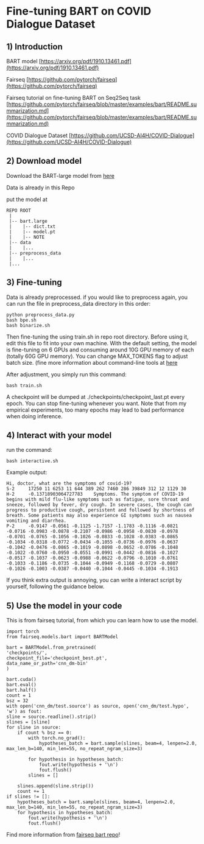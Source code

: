 # Fine-tuning BART on COVID Dialogue Dataset #

## 1) Introduction

BART model [https://arxiv.org/pdf/1910.13461.pdf](https://arxiv.org/pdf/1910.13461.pdf)

Fairseq [https://github.com/pytorch/fairseq](https://github.com/pytorch/fairseq)

Fairseq tutorial on fine-tuning BART on Seq2Seq task [https://github.com/pytorch/fairseq/blob/master/examples/bart/README.summarization.md](https://github.com/pytorch/fairseq/blob/master/examples/bart/README.summarization.md)

COVID Dialogue Dataset [https://github.com/UCSD-AI4H/COVID-Dialogue](https://github.com/UCSD-AI4H/COVID-Dialogue)

## 2) Download model

Download the BART-large model from [here](https://dl.fbaipublicfiles.com/fairseq/models/bart.large.tar.gz "here")

Data is already in this Repo

put the model at

    REPO ROOT
	 |
	 |-- bart.large
	 |	  |-- dict.txt
	 |	  |-- model.pt
	 |	  |-- NOTE
	 |-- data
	 |	  |...
	 |-- preprocess_data
	 |	  |...
	 |...

## 3) Fine-tuning

Data is already preprocessed. if you would like to preprocess again, you can run the file in preprocess_data directory in this order:

    python preprocess_data.py
	bash bpe.sh
	bash binarize.sh

Then fine-tuning the using train.sh in repo root directory. Before using it, edit this file to fit into your own machine. With the default setting, the model is fine-tuning on 6 GPUs and consuming around 10G GPU memory of each (totally 60G GPU memory). You can change MAX_TOKENS flag to adjust batch size. (fine more information about command-line tools at [here](https://fairseq.readthedocs.io/en/latest/command_line_tools.html)

After adjustment, you simply run this command:

    bash train.sh

A checkpoint will be dumped at ./checkpoints/checkpoint_last.pt every epoch. You can stop fine-tuning whenever you want. Note that from my empirical experiments, too many epochs may lead to bad performance when doing inference.

## 4) Interact with your model

run the command:

    bash interactive.sh

Example output:

    Hi, doctor, what are the symptoms of covid-19?
	S-2     17250 11 6253 11 644 389 262 7460 286 39849 312 12 1129 30
	H-2     -0.13718903064727783    Symptoms. The symptom of COVID-19 begins with mild flu-like symptoms such as fatigue, sore throat and sneeze, followed by fever, dry cough. In severe cases, the cough can progress to productive cough, persistent and followed by shortness of breath. Some patients may also experience GI symptoms such as nausea vomiting and diarrhea.
	P-2     -0.9147 -0.0561 -0.1125 -1.7157 -1.1783 -0.1116 -0.0821 -0.0716 -0.0983 -0.0878 -0.2107 -0.0986 -0.0958 -0.0830 -0.0978 -0.0701 -0.0765 -0.1056 -0.1026 -0.0833 -0.1028 -0.0383 -0.0865 -0.1034 -0.0318 -0.0772 -0.0434 -0.1055 -0.0736 -0.0976 -0.0637 -0.1042 -0.0476 -0.0865 -0.1019 -0.0898 -0.0652 -0.0786 -0.1048 -0.1022 -0.0760 -0.0950 -0.0551 -0.0991 -0.0442 -0.0816 -0.1027 -0.0517 -0.1037 -0.0623 -0.0988 -0.0622 -0.0796 -0.1010 -0.0761 -0.1033 -0.1186 -0.0735 -0.1044 -0.0949 -0.1168 -0.0729 -0.0807 -0.1026 -0.1003 -0.0387 -0.0440 -0.1044 -0.0445 -0.1034 -0.1913

If you think extra output is annoying, you can write a interact script by yourself, following the guidance below.

## 5) Use the model in your code

This is from fairseq tutorial, from which you can learn how to use the model.

    import torch
	from fairseq.models.bart import BARTModel

	bart = BARTModel.from_pretrained(
    'checkpoints/',
    checkpoint_file='checkpoint_best.pt',
    data_name_or_path='cnn_dm-bin'
	)

	bart.cuda()
	bart.eval()
	bart.half()
	count = 1
	bsz = 32
	with open('cnn_dm/test.source') as source, open('cnn_dm/test.hypo', 'w') as fout:
    sline = source.readline().strip()
    slines = [sline]
    for sline in source:
        if count % bsz == 0:
            with torch.no_grad():
                hypotheses_batch = bart.sample(slines, beam=4, lenpen=2.0, max_len_b=140, min_len=55, no_repeat_ngram_size=3)

            for hypothesis in hypotheses_batch:
                fout.write(hypothesis + '\n')
                fout.flush()
            slines = []

        slines.append(sline.strip())
        count += 1
    if slines != []:
        hypotheses_batch = bart.sample(slines, beam=4, lenpen=2.0, max_len_b=140, min_len=55, no_repeat_ngram_size=3)
        for hypothesis in hypotheses_batch:
            fout.write(hypothesis + '\n')
            fout.flush()

Find more information from [fairseq bart repo](https://github.com/pytorch/fairseq/tree/master/examples/bart)!